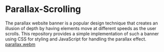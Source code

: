 # Parallax-Scrolling
The parallax website banner is a popular design technique that creates an illusion of depth by having elements move at different speeds as the user scrolls. This repository provides a simple implementation of such a banner using CSS for styling and JavaScript for handling the parallax effect.
[parallax.webm](https://github.com/noushiN-Naina/Parallax-Scrolling/assets/76822360/cc43b1af-01c6-4809-994b-ec186f177396)
